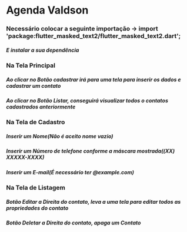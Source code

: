 # Agenda Valdson 

### Necessário colocar a seguinte importação -> import 'package:flutter_masked_text2/flutter_masked_text2.dart';
##### E instalar a sua dependência

### Na Tela Principal
##### Ao clicar no Botão cadastrar irá para uma tela para inserir os dados e cadastrar um contato
##### Ao clicar no Botão Listar, conseguirá visualizar todos o contatos cadastrados anteriormente

### Na Tela de Cadastro
##### Inserir um Nome(Não é aceito nome vazio)
##### Inserir um Número de telefone conforme a máscara mostrada((XX) XXXXX-XXXX)
##### Inserir um E-mail(É necessário ter @example.com)

### Na Tela de Listagem
##### Botão Editar a Direita do contato, leva a uma tela para editar todos as propriedades do contato
##### Botão Deletar a Direita do contato, apaga um Contato